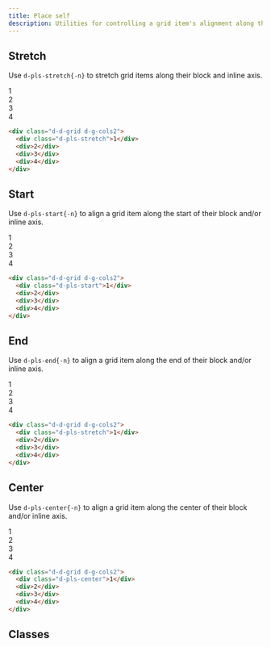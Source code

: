 ```yaml
---
title: Place self
description: Utilities for controlling a grid item's alignment along their block and inline axis directions.
---
```


## Stretch

Use `d-pls-stretch{-n}` to stretch grid items along their block and inline axis.

<code-well-header class="d-fl-center d-fd-column d-p24 d-bgc-purple-100 d-bgo50 d-w100p d-hmn102" custom>
  <div class="d-d-grid d-g-cols2 d-gg16 d-p16 d-w100p d-hmn216 d-bar8 d-bgc-purple-100">
    <div class="d-fl-center d-pls-stretch d-p16 d-bgc-purple-300 d-bar4 d-fs-300 d-fw-bold">1</div>
    <div class="d-fl-center d-p16 d-w64 d-h64 d-bgc-purple-300 d-bar4 d-fs-300 d-fw-bold d-o50">2</div>
    <div class="d-fl-center d-p16 d-w64 d-h64 d-bgc-purple-300 d-bar4 d-fs-300 d-fw-bold d-o50">3</div>
    <div class="d-fl-center d-p16 d-w64 d-h64 d-bgc-purple-300 d-bar4 d-fs-300 d-fw-bold d-o50">4</div>
  </div>
</code-well-header>

```html
<div class="d-d-grid d-g-cols2">
  <div class="d-pls-stretch">1</div>
  <div>2</div>
  <div>3</div>
  <div>4</div>
</div>
```

## Start

Use `d-pls-start{-n}` to align a grid item along the start of their block and/or inline axis.

<code-well-header class="d-fl-center d-fd-column d-p24 d-bgc-green-100 d-bgo50 d-w100p d-hmn102" custom>
  <div class="d-d-grid d-g-cols2 d-gg16 d-p16 d-w100p d-h216d-bar8 d-bgc-green-100">
    <div class="d-fl-center d-pls-start d-p16 d-w64 d-h64 d-bgc-green-200 d-bar4 d-fs-300 d-fw-bold">1</div>
    <div class="d-fl-center d-p16 d-bgc-green-200 d-bar4 d-fs-300 d-fw-bold d-o50">2</div>
    <div class="d-fl-center d-p16 d-bgc-green-200 d-bar4 d-fs-300 d-fw-bold d-o50">3</div>
    <div class="d-fl-center d-p16 d-bgc-green-200 d-bar4 d-fs-300 d-fw-bold d-o50">4</div>
  </div>
</code-well-header>

```html
<div class="d-d-grid d-g-cols2">
  <div class="d-pls-start">1</div>
  <div>2</div>
  <div>3</div>
  <div>4</div>
</div>
```

## End

Use `d-pls-end{-n}` to align a grid item along the end of their block and/or inline axis.

<code-well-header class="d-fl-center d-fd-column d-p24 d-bgc-magenta-100 d-bgo50 d-w100p d-hmn102" custom>
  <div class="d-d-grid d-g-cols2 d-gg16 d-p16 d-w100p d-h216d-bar8 d-bgc-magenta-100">
    <div class="d-fl-center d-pls-end d-p16 d-w64 d-h64 d-bgc-magenta-200 d-bar4 d-fs-300 d-fw-bold">1</div>
    <div class="d-fl-center d-p16 d-bgc-magenta-200 d-bar4 d-fs-300 d-fw-bold d-o50">2</div>
    <div class="d-fl-center d-p16 d-bgc-magenta-200 d-bar4 d-fs-300 d-fw-bold d-o50">3</div>
    <div class="d-fl-center d-p16 d-bgc-magenta-200 d-bar4 d-fs-300 d-fw-bold d-o50">4</div>
  </div>
</code-well-header>

```html
<div class="d-d-grid d-g-cols2">
  <div class="d-pls-stretch">1</div>
  <div>2</div>
  <div>3</div>
  <div>4</div>
</div>
```

## Center

Use `d-pls-center{-n}` to align a grid item along the center of their block and/or inline axis.

<code-well-header class="d-fl-center d-fd-column d-p24 d-bgc-gold-100 d-bgo50 d-w100p d-hmn102" custom>
  <div class="d-d-grid d-g-cols2 d-gg16 d-p16 d-w100p d-h216d-bar8 d-bgc-gold-100">
    <div class="d-fl-center d-pls-center d-p16 d-w64 d-h64 d-bgc-gold-200 d-bar4 d-fs-300 d-fw-bold">1</div>
    <div class="d-fl-center d-p16 d-bgc-gold-200 d-bar4 d-fs-300 d-fw-bold d-o50">2</div>
    <div class="d-fl-center d-p16 d-bgc-gold-200 d-bar4 d-fs-300 d-fw-bold d-o50">3</div>
    <div class="d-fl-center d-p16 d-bgc-gold-200 d-bar4 d-fs-300 d-fw-bold d-o50">4</div>
  </div>
</code-well-header>

```html
<div class="d-d-grid d-g-cols2">
  <div class="d-pls-center">1</div>
  <div>2</div>
  <div>3</div>
  <div>4</div>
</div>
```

<script setup>
  const alignments = ['center', 'end', 'start', 'stretch'];
</script>

## Classes

<div class="d-h464 d-of-y-scroll d-bb d-bc-black-200">
  <utility-class-table>
    <template #content>
      <tbody>
        <div v-for="c in alignments" style="display: contents">
          <tr v-for="i in alignments">
            <th scope="row" class="d-code--sm d-fc-purple-400">
              <span v-if="i !== c">.d-pls-{{ c }}-{{ i }}</span>
              <span v-else>.d-pls-{{ c }}</span>
            </th>
            <td class="d-code--sm">
              <span v-if="i !== c">place-self: {{ c }} {{ i }} !important;</span>
              <span v-else>place-self: {{ c }} !important;</span>
            </td>
          </tr>
        </div>
      </tbody>
    </template>
  </utility-class-table>
</div>

